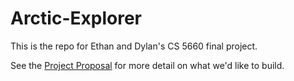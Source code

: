 # Arctic-Explorer

This is the repo for Ethan and Dylan's CS 5660 final project. 

See the [Project Proposal](https://github.com/dwootton/Arctic-Explorer/blob/master/README.md) for more detail on what we'd like to build.
